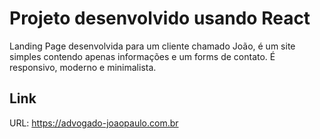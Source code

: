 # Projeto desenvolvido usando React
Landing Page desenvolvida para um cliente chamado João, é um site simples contendo apenas informações e um forms de contato.
É responsivo, moderno e minimalista.

## Link
URL: https://advogado-joaopaulo.com.br
